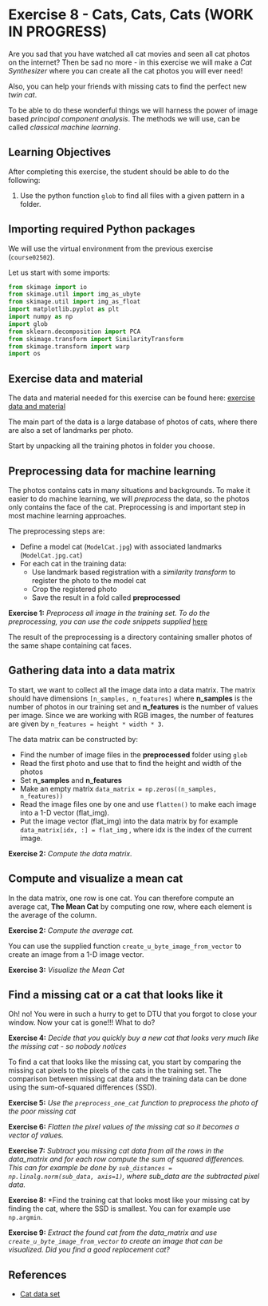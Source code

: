 # Exercise 8 - Cats, Cats, Cats (WORK IN PROGRESS)

Are you sad that you have watched all cat movies and seen all cat photos on the internet? Then be sad no more - in this exercise we will make a *Cat Synthesizer* where you can create all the cat photos you will ever need!

Also, you can help your friends with missing cats to find the perfect new *twin cat*.
 
To be able to do these wonderful things we will harness the power of image based *principal component analysis*. The methods we will use, can be called *classical machine learning*.


## Learning Objectives

After completing this exercise, the student should be able to do the following:

1. Use the python function `glob` to find all files with a given pattern in a folder.

## Importing required Python packages

We will use the virtual environment from the previous exercise (`course02502`). 

Let us start with some imports:

```python
from skimage import io
from skimage.util import img_as_ubyte
from skimage.util import img_as_float
import matplotlib.pyplot as plt
import numpy as np
import glob
from sklearn.decomposition import PCA
from skimage.transform import SimilarityTransform
from skimage.transform import warp
import os
```

## Exercise data and material

The data and material needed for this exercise can be found here: 
[exercise data and material](https://github.com/RasmusRPaulsen/DTUImageAnalysis/tree/main/exercises/ex8-CatsCatsCats/data)

The main part of the data is a large database of photos of cats, where there are also a set of landmarks per photo.

Start by unpacking all the training photos in folder you choose.

## Preprocessing data for machine learning

The photos contains cats in many situations and backgrounds. To make it easier to do machine learning, we will *preprocess* the data, so the photos only contains the face of the cat. Preprocessing is and important step in most machine learning approaches.

The preprocessing steps are:

- Define a model cat (`ModelCat.jpg`) with associated landmarks (`ModelCat.jpg.cat`)
- For each cat in the training data:
  - Use landmark based registration with a *similarity transform* to register the photo to the model cat
  - Crop the registered photo
  - Save the result in a fold called **preprocessed**

**Exercise 1:** *Preprocess all image in the training set. To do the preprocessing, you can use the code snippets supplied* [here](https://github.com/RasmusRPaulsen/DTUImageAnalysis/tree/main/exercises/ex8-CatsCatsCats/data)

The result of the preprocessing is a directory containing smaller photos of the same shape containing cat faces.

## Gathering data into a data matrix

To start, we want to collect all the image data into a data matrix. The matrix should have dimensions `[n_samples, n_features]` where **n_samples** is the number of photos in our training set and **n_features** is the number of values per image. Since we are working with RGB images, the number of features are given by `n_features = height * width * 3`. 

The data matrix can be constructed by:

- Find the number of image files in the **preprocessed** folder using `glob`
- Read the first photo and use that to find the height and width of the photos
- Set **n_samples** and **n_features**
- Make an empty matrix `data_matrix = np.zeros((n_samples, n_features))`
- Read the image files one by one and use `flatten()` to make each image into a 1-D vector (flat_img). 
- Put the image vector (flat_img) into the data matrix by for example `data_matrix[idx, :] = flat_img` , where idx is the index of the current image.

**Exercise 2:** *Compute the data matrix.* 

## Compute and visualize a mean cat

In the data matrix, one row is one cat. You can therefore compute an average cat, **The Mean Cat** by computing one row, where each element is the average of the column. 

**Exercise 2:** *Compute the average cat.* 

You can use the supplied function `create_u_byte_image_from_vector` to create an image from a 1-D image vector.

**Exercise 3:** *Visualize the Mean Cat* 

## Find a missing cat or a cat that looks like it

Oh! no! You were in such a hurry to get to DTU that you forgot to close your window. Now your cat is gone!!! What to do? 

**Exercise 4:** *Decide that you quickly buy a new cat that looks very much like the missing cat - so nobody notices* 

To find a cat that looks like the missing cat, you start by comparing the missing cat pixels to the pixels of the cats in the training set. The comparison between missing cat data and the training data can be done using the sum-of-squared differences (SSD).

**Exercise 5:** *Use the `preprocess_one_cat` function to preprocess the photo of the poor missing cat*

**Exercise 6:** *Flatten the pixel values of the missing cat so it becomes a vector of values.*

**Exercise 7:** *Subtract you missing cat data from all the rows in the data_matrix and for each row compute the sum of squared differences. This can for example be done by `sub_distances = np.linalg.norm(sub_data, axis=1)`, where sub_data are the subtracted pixel data.*

**Exercise 8:** *Find the training cat that looks most like your missing cat by finding the cat, where the SSD is smallest. You can for example use `np.argmin`.

**Exercise 9:** *Extract the found cat from the data_matrix and use `create_u_byte_image_from_vector` to create an image that can be visualized. Did you find a good replacement cat?*


## References
- [Cat data set](https://www.kaggle.com/datasets/crawford/cat-dataset)
